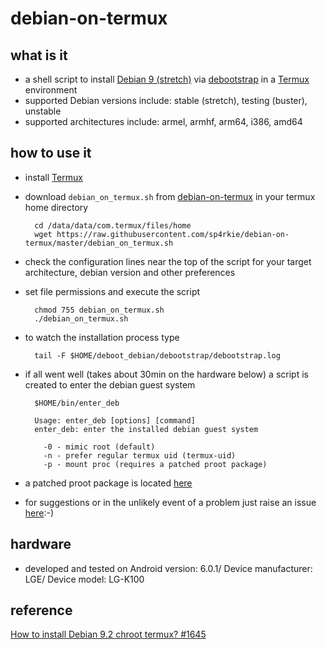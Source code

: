 debian-on-termux
================

what is it
----------

- a shell script to install [Debian 9 (stretch)](https://www.debian.org/releases/stretch/) via [debootstrap](https://wiki.debian.org/Debootstrap) in a [Termux](https://wiki.termux.com/wiki/Main_Page) environment
- supported Debian versions include: stable (stretch), testing (buster), unstable
- supported architectures include: armel, armhf, arm64, i386, amd64

how to use it
-------------

- install [Termux](https://termux.com/)
- download `debian_on_termux.sh` from [debian-on-termux](https://github.com/sp4rkie/debian-on-termux) in your termux home directory

        cd /data/data/com.termux/files/home
        wget https://raw.githubusercontent.com/sp4rkie/debian-on-termux/master/debian_on_termux.sh

- check the configuration lines near the top of the script for your target architecture, debian version and other preferences
- set file permissions and execute the script

        chmod 755 debian_on_termux.sh
        ./debian_on_termux.sh

- to watch the installation process type

        tail -F $HOME/deboot_debian/debootstrap/debootstrap.log

- if all went well (takes about 30min on the hardware below) a script is created to enter the debian guest system

        $HOME/bin/enter_deb

        Usage: enter_deb [options] [command]
        enter_deb: enter the installed debian guest system

          -0 - mimic root (default)
          -n - prefer regular termux uid (termux-uid)
          -p - mount proc (requires a patched proot package)

- a patched proot package is located [here](https://github.com/termux/termux-packages/issues/1679#issuecomment-338595627)

- for suggestions or in the unlikely event of a problem just raise an issue [here](https://github.com/sp4rkie/debian-on-termux/issues/new):-)

hardware
--------

- developed and tested on Android version: 6.0.1/ Device manufacturer: LGE/ Device model: LG-K100

reference
---------

[How to install Debian 9.2 chroot termux? #1645](https://github.com/termux/termux-packages/issues/1645#issuecomment-337564650)

